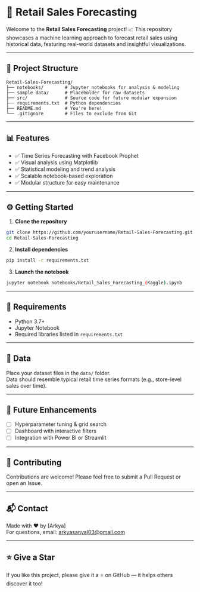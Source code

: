 # 🚀 Retail Sales Forecasting

Welcome to the **Retail Sales Forecasting** project! 📈 This repository showcases a machine learning approach to forecast retail sales using historical data, featuring real-world datasets and insightful visualizations.

---

## 📁 Project Structure

```
Retail-Sales-Forecasting/
├── notebooks/        # Jupyter notebooks for analysis & modeling
├── sample data/      # Placeholder for raw datasets
├── src/              # Source code for future modular expansion
├── requirements.txt  # Python dependencies
├── README.md         # You're here!
└── .gitignore        # Files to exclude from Git
```

---

## 📊 Features

- ✅ Time Series Forecasting with Facebook Prophet
- ✅ Visual analysis using Matplotlib
- ✅ Statistical modeling and trend analysis
- ✅ Scalable notebook-based exploration
- ✅ Modular structure for easy maintenance

---

## ⚙️ Getting Started

1. **Clone the repository**  
```bash
git clone https://github.com/yourusername/Retail-Sales-Forecasting.git
cd Retail-Sales-Forecasting
```

2. **Install dependencies**  
```bash
pip install -r requirements.txt
```

3. **Launch the notebook**  
```bash
jupyter notebook notebooks/Retail_Sales_Forecasting_(Kaggle).ipynb
```

---

## 📌 Requirements

- Python 3.7+
- Jupyter Notebook
- Required libraries listed in `requirements.txt`

---

## 📁 Data

Place your dataset files in the `data/` folder.  
Data should resemble typical retail time series formats (e.g., store-level sales over time).

---

## 🧠 Future Enhancements

- [ ] Hyperparameter tuning & grid search
- [ ] Dashboard with interactive filters
- [ ] Integration with Power BI or Streamlit

---

## 🙌 Contributing

Contributions are welcome! Please feel free to submit a Pull Request or open an Issue.

---

## 📬 Contact

Made with ❤️ by [Arkya]   
For questions, email: arkyasanyal03@gmail.com

---

## ⭐️ Give a Star

If you like this project, please give it a ⭐️ on GitHub — it helps others discover it too!
